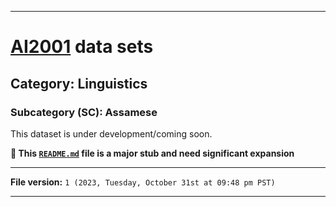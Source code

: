 
***

# [AI2001](https://github.com/seanpm2001/AI2001/) data sets

## Category: Linguistics

### Subcategory (SC): Assamese

This dataset is under development/coming soon.

**🌱️ This [`README.md`](/README.md) file is a major stub and need significant expansion**

***

**File version:** `1 (2023, Tuesday, October 31st at 09:48 pm PST)`

***
